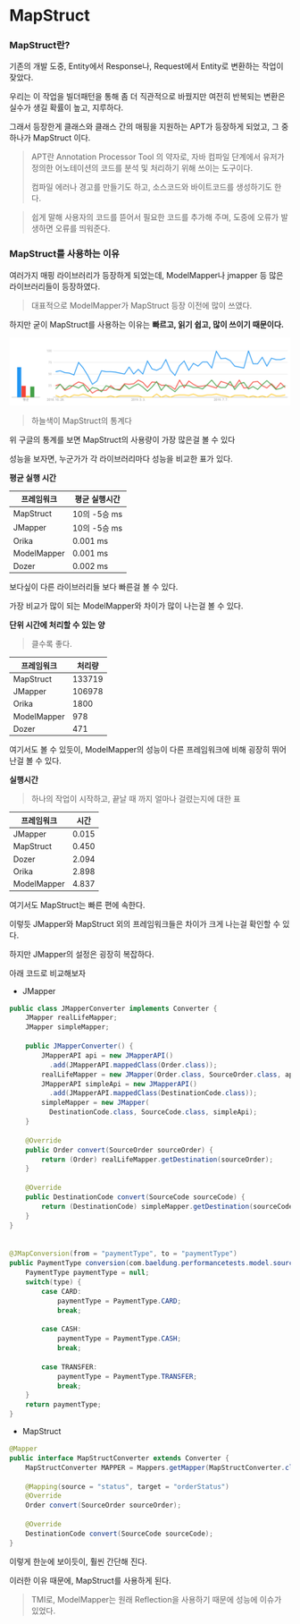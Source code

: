 # MapStruct

### MapStruct란?

기존의 개발 도중, Entity에서 Response나, Request에서 Entity로 변환하는 작업이 잦았다.

우리는 이 작업을 빌더패턴을 통해 좀 더 직관적으로 바꿨지만 여전히 반복되는 변환은 실수가 생길 확률이 높고, 지루하다.

그래서 등장한게 클래스와 클래스 간의 매핑을 지원하는 APT가 등장하게 되었고, 그 중 하나가 MapStruct 이다.

> APT란 Annotation Processor Tool 의 약자로, 자바 컴파일 단계에서 유저가 정의한 어노테이션의 코드를 분석 및 처리하기 위해 쓰이는 도구이다.
>
> 컴파일 에러나 경고를 만들기도 하고, 소스코드와 바이트코드를 생성하기도 한다.



> 쉽게 말해 사용자의 코드를 뜯어서 필요한 코드를 추가해 주며, 도중에 오류가 발생하면 오류를 띄워준다.

### MapStruct를 사용하는 이유

여러가지 매핑 라이브러리가 등장하게 되었는데, ModelMapper나 jmapper 등 많은 라이브러리들이 등장하였다.

> 대표적으로 ModelMapper가 MapStruct 등장 이전에 많이 쓰였다.

하지만 굳이 MapStruct를 사용하는 이유는 **빠르고, 읽기 쉽고, 많이 쓰이기 때문이다.**

![main_oriented](graph.jpg)

> 하늘색이 MapStruct의 통계다

위 구글의 통계를 보면 MapStruct의 사용량이 가장 많은걸 볼 수 있다

성능을 보자면, 누군가가 각 라이브러리마다 성능을 비교한 표가 있다.

**평균 실행 시간**

| 프레임워크  | 평균 실행시간 |
| ----------- | ------------- |
| MapStruct   | 10의 -5승 ms  |
| JMapper     | 10의 -5승 ms  |
| Orika       | 0.001 ms      |
| ModelMapper | 0.001 ms      |
| Dozer       | 0.002 ms      |

보다싶이 다른 라이브러리들 보다 빠른걸 볼 수 있다.

가장 비교가 많이 되는 ModelMapper와 차이가 많이 나는걸 볼 수 있다.

**단위 시간에 처리할 수 있는 양**

> 클수록 좋다.

| 프레임워크  | 처리량 |
| ----------- | ------ |
| MapStruct   | 133719 |
| JMapper     | 106978 |
| Orika       | 1800   |
| ModelMapper | 978    |
| Dozer       | 471    |

여기서도 볼 수 있듯이, ModelMapper의 성능이 다른 프레임워크에 비해 굉장히 뛰어난걸 볼 수 있다.

**실행시간**

> 하나의 작업이 시작하고, 끝날 때 까지 얼마나 걸렸는지에 대한 표

| 프레임워크  | 시간  |
| ----------- | ----- |
| JMapper     | 0.015 |
| MapStruct   | 0.450 |
| Dozer       | 2.094 |
| Orika       | 2.898 |
| ModelMapper | 4.837 |

여기서도 MapStruct는 빠른 편에 속한다.

이렇듯 JMapper와 MapStruct 외의 프레임워크들은 차이가 크게 나는걸 확인할 수 있다.

하지만 JMapper의 설정은 굉장히 복잡하다.

아래 코드로 비교해보자

- JMapper

``` java
public class JMapperConverter implements Converter {
    JMapper realLifeMapper;
    JMapper simpleMapper;
 
    public JMapperConverter() {
        JMapperAPI api = new JMapperAPI()
          .add(JMapperAPI.mappedClass(Order.class));
        realLifeMapper = new JMapper(Order.class, SourceOrder.class, api);
        JMapperAPI simpleApi = new JMapperAPI()
          .add(JMapperAPI.mappedClass(DestinationCode.class));
        simpleMapper = new JMapper(
          DestinationCode.class, SourceCode.class, simpleApi);
    }

    @Override
    public Order convert(SourceOrder sourceOrder) {
        return (Order) realLifeMapper.getDestination(sourceOrder);
    }

    @Override
    public DestinationCode convert(SourceCode sourceCode) {
        return (DestinationCode) simpleMapper.getDestination(sourceCode);
    }
}


@JMapConversion(from = "paymentType", to = "paymentType")
public PaymentType conversion(com.baeldung.performancetests.model.source.PaymentType type) {
    PaymentType paymentType = null;
    switch(type) {
        case CARD:
            paymentType = PaymentType.CARD;
            break;

        case CASH:
            paymentType = PaymentType.CASH;
            break;

        case TRANSFER:
            paymentType = PaymentType.TRANSFER;
            break;
    }
    return paymentType;
}
```

- MapStruct

``` java
@Mapper
public interface MapStructConverter extends Converter {
    MapStructConverter MAPPER = Mappers.getMapper(MapStructConverter.class);

    @Mapping(source = "status", target = "orderStatus")
    @Override
    Order convert(SourceOrder sourceOrder);

    @Override
    DestinationCode convert(SourceCode sourceCode);
}
```

이렇게 한눈에 보이듯이, 훨씬 간단해 진다.

이러한 이유 때문에, MapStruct를 사용하게 된다.

> TMI로, ModelMapper는 원래 Reflection을 사용하기 때문에 성능에 이슈가 있었다.